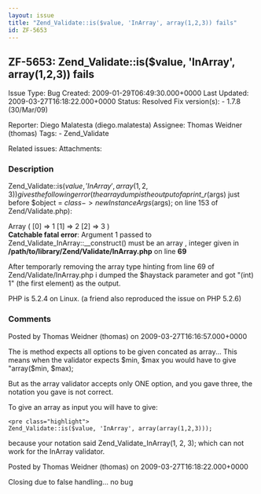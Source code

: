 ```yaml
---
layout: issue
title: "Zend_Validate::is($value, 'InArray', array(1,2,3)) fails"
id: ZF-5653
---
```


ZF-5653: Zend\_Validate::is($value, 'InArray', array(1,2,3)) fails 
-------------------------------------------------------------------

 Issue Type: Bug Created: 2009-01-29T06:49:30.000+0000 Last Updated: 2009-03-27T16:18:22.000+0000 Status: Resolved Fix version(s): - 1.7.8 (30/Mar/09)
 
 Reporter:  Diego Malatesta (diego.malatesta)  Assignee:  Thomas Weidner (thomas)  Tags: - Zend\_Validate
 
 Related issues: 
 Attachments: 
### Description

Zend\_Validate::is($value, 'InArray', array(1,2,3)) gives the following error (the array dump is the output of a print\_r($args) just before $object = $class->newInstanceArgs($args); on line 153 of Zend/Validate.php):

Array ( [0] => 1 [1] => 2 [2] => 3 )   
**Catchable fatal error**: Argument 1 passed to Zend\_Validate\_InArray::\_\_construct() must be an array , integer given in **/path/to/library/Zend/Validate/InArray.php**  on line **69**

After temporarly removing the array type hinting from line 69 of Zend/Validate/InArray.php i dumped the $haystack parameter and got "(int) 1" (the first element) as the output.

PHP is 5.2.4 on Linux. (a friend also reproduced the issue on PHP 5.2.6)

 

 

### Comments

Posted by Thomas Weidner (thomas) on 2009-03-27T16:16:57.000+0000

The is method expects all options to be given concated as array... This means when the validator expects $min, $max you would have to give "array($min, $max);

But as the array validator accepts only ONE option, and you gave three, the notation you gave is not correct.

To give an array as input you will have to give:

 
    <pre class="highlight">
    Zend_Validate::is($value, 'InArray', array(array(1,2,3)));


because your notation said Zend\_Validate\_InArray(1, 2, 3); which can not work for the InArray validator.

 

 

Posted by Thomas Weidner (thomas) on 2009-03-27T16:18:22.000+0000

Closing due to false handling... no bug

 

 